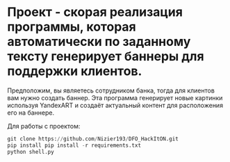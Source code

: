 # Проект - скорая реализация программы, которая автоматически по заданному тексту генерирует баннеры для поддержки клиентов.
Предположим, вы являетесь сотрудником банка, тогда для клиентов вам нужно создать баннер. Эта программа генерирует новые картинки используя YandexART и создаёт актуальный контент для расположения его на баннере.

Для работы с проектом: 
``` python
git clone https://github.com/Nizier193/DFO_HackItON.git
pip install pip install -r requirements.txt
python shell.py
```
